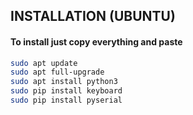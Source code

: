 ## INSTALLATION (UBUNTU)
#### To install just copy everything and paste
```bash
sudo apt update
sudo apt full-upgrade
sudo apt install python3
sudo pip install keyboard
sudo pip install pyserial
```
####
